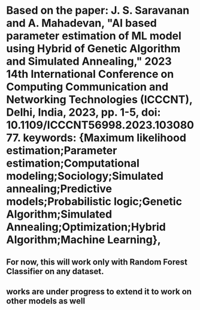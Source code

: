# Based on the paper: J. S. Saravanan and A. Mahadevan, "AI based parameter estimation of ML model using Hybrid of Genetic Algorithm and Simulated Annealing," 2023 14th International Conference on Computing Communication and Networking Technologies (ICCCNT), Delhi, India, 2023, pp. 1-5, doi: 10.1109/ICCCNT56998.2023.10308077. keywords: {Maximum likelihood estimation;Parameter estimation;Computational modeling;Sociology;Simulated annealing;Predictive models;Probabilistic logic;Genetic Algorithm;Simulated Annealing;Optimization;Hybrid Algorithm;Machine Learning},

## For now, this will work only with Random Forest Classifier on any dataset. 

## works are under progress to extend it to work on other models as well